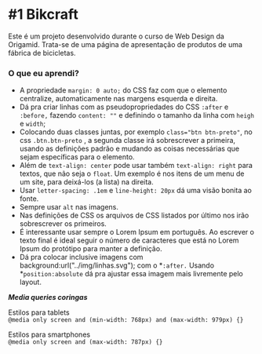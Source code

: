 # #1 Bikcraft

Este é um projeto desenvolvido durante o curso de Web Design da Origamid.
Trata-se de uma página de apresentação de produtos de uma fábrica de bicicletas.


### O que eu aprendi?

- A propriedade ```margin: 0 auto;``` do CSS faz com que o elemento centralize, automaticamente nas margens esquerda e direita.
- Dá pra criar linhas com as pseudopropriedades do CSS ```:after``` e ```:before,``` fazendo ```content: ""``` e definindo o tamanho da linha com ```heigh``` e ```width```;
- Colocando duas classes juntas, por exemplo ```class="btn btn-preto"```, no css ```.btn.btn-preto``` , a segunda classe irá sobrescrever a primeira, usando as definições padrão e mudando as coisas necessárias que sejam específicas para o elemento.
- Além de ```text-align: center``` pode usar também ```text-align: right``` para textos, que não seja o ```float```. Um exemplo é nos itens de um menu de um site, para deixá-los (a lista) na direita.
- Usar ```letter-spacing: .1em``` e ```line-height: 20px``` dá uma visão bonita ao fonte.
- Sempre usar ```alt``` nas imagens.
- Nas definições de CSS os arquivos de CSS listados por último nos <link rel="stylesheet"> irão sobrescrever os primeiros.
- É interessante usar sempre o Lorem Ipsum em português. Ao escrever o texto final é ideal seguir o número de caracteres que está no Lorem Ipsum do protótipo para manter a definição.
- Dá pra colocar inclusive imagens com background:url("../img/linhas.svg"); com o *```:after.``` Usando *```position:absolute``` dá pra ajustar essa imagem mais livremente pelo layout.

***Media queries coringas***
<p> Estilos para tablets <br>
 <code>@media only screen and (min-width: 768px) and (max-width: 979px) {}</code>
</p>

<p> 
 Estilos para smartphones <br>
 <code>@media only screen and (max-width: 787px) {}</code>
</p>

